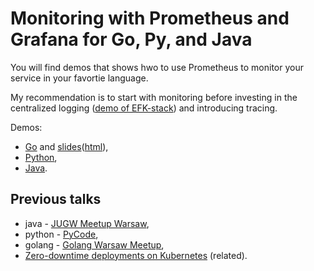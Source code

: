 # Monitoring with Prometheus and Grafana for Go, Py, and Java

You will find demos that shows hwo to use Prometheus to monitor your service in your favortie language. 

My recommendation is to start with monitoring before investing in the centralized logging ([demo of EFK-stack](https://github.com/wojciech12/talk_observability_logging)) and introducing tracing.

Demos:

- [Go](demo_go) and [slides](slides_go/index.pdf)([html](slides_go/)),
- [Python](demo_py/),
- [Java](demo_java/).

## Previous talks

- java - [JUGW Meetup Warsaw](https://github.com/wojciech12/talk_java_2018_prometheus),
- python - [PyCode](https://github.com/wojciech12/talk_pycode_2018_monitoring),
- golang - [Golang Warsaw Meetup](https://github.com/wojciech12/talk_gowaw_RED_metrics_with_prometheus_stack),
- [Zero-downtime deployments on Kubernetes](https://github.com/wojciech12/talk_zero_downtime_deployment_with_kubernetes) (related).
